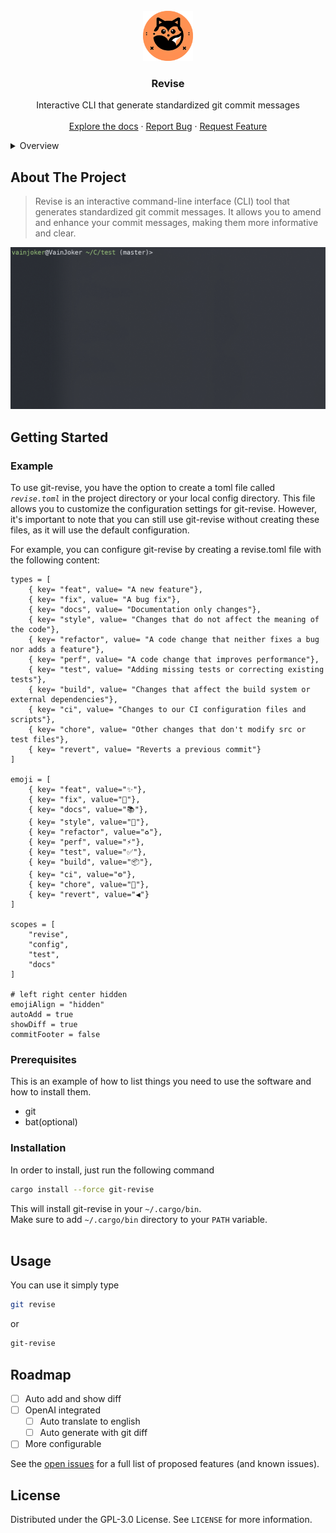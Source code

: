 <!-- PROJECT LOGO -->
<br />
<div align="center">
  <a href="https://github.com/vainjoker/revise">
    <img src="assets/logo.png" alt="Logo" width="80" height="80">
  </a>

<h3 align="center">Revise</h3>

  <p align="center">
    Interactive CLI that generate standardized git commit messages
    <br />
    <br />
    <a href="https://github.com/vainjoker/revise">Explore the docs</a>
    ·
    <a href="https://github.com/vainjoker/revise/issues">Report Bug</a>
    ·
    <a href="https://github.com/vainjoker/revise/issues">Request Feature</a>
  </p>
</div>



<!-- TABLE OF CONTENTS -->
<details>
  <summary>Overview</summary>
  <ol>
    <li>
      <a href="#about-the-project">About The Project</a>
    </li>
    <li>
      <a href="#getting-started">Getting Started</a>
      <ul>
        <li><a href="#example">Example</a></li>
        <li><a href="#prerequisites">Prerequisites</a></li>
        <li><a href="#installation">Installation</a></li>
      </ul>
    </li>
    <li><a href="#usage">Usage</a></li>
    <li><a href="#roadmap">Roadmap</a></li>
    <li><a href="#license">License</a></li>
  </ol>
</details>

<!-- ABOUT THE PROJECT -->
## About The Project

>Revise is an interactive command-line interface (CLI) tool that generates standardized git commit messages. It allows you to amend and enhance your commit messages, making them more informative and clear.

![Demo](./assets/demo.gif)


<!-- GETTING STARTED -->
## Getting Started

### Example
To use git-revise, you have the option to create a toml file called *`revise.toml`* in the project directory or your local config directory. This file allows you to customize the configuration settings for git-revise. However, it's important to note that you can still use git-revise without creating these files, as it will use the default configuration.

For example, you can configure git-revise by creating a revise.toml file with the following content:
```
types = [
    { key= "feat", value= "A new feature"},
    { key= "fix", value= "A bug fix"},
    { key= "docs", value= "Documentation only changes"},
    { key= "style", value= "Changes that do not affect the meaning of the code"},
    { key= "refactor", value= "A code change that neither fixes a bug nor adds a feature"},
    { key= "perf", value= "A code change that improves performance"},
    { key= "test", value= "Adding missing tests or correcting existing tests"},
    { key= "build", value= "Changes that affect the build system or external dependencies"},
    { key= "ci", value= "Changes to our CI configuration files and scripts"},
    { key= "chore", value= "Other changes that don't modify src or test files"},
    { key= "revert", value= "Reverts a previous commit"}
]

emoji = [
    { key= "feat", value="✨"},
    { key= "fix", value="🐛"},
    { key= "docs", value="📚"},
    { key= "style", value="🎨"},
    { key= "refactor", value="♻️"},
    { key= "perf", value="⚡️"},
    { key= "test", value="✅"},
    { key= "build", value="📦️"},
    { key= "ci", value="⚙️"},
    { key= "chore", value="🔨"},
    { key= "revert", value="◀️"}
]

scopes = [
    "revise",
    "config",
    "test",
    "docs"
]

# left right center hidden
emojiAlign = "hidden"
autoAdd = true
showDiff = true
commitFooter = false

```

### Prerequisites

This is an example of how to list things you need to use the software and how to install them.
* git
* bat(optional)
  

### Installation
In order to install, just run the following command

```sh
cargo install --force git-revise
```

This will install git-revise in your `~/.cargo/bin`.<br>
Make sure to add `~/.cargo/bin` directory to your `PATH` variable.<br>
<br>

<!-- USAGE EXAMPLES -->
## Usage

You can use it simply type
```sh
git revise
```
or

```sh
git-revise
```


<!-- ROADMAP -->
## Roadmap

- [ ] Auto add and show diff
- [ ] OpenAI integrated
    - [ ] Auto translate to english
    - [ ] Auto generate with git diff
- [ ] More configurable

See the [open issues](https://github.com/vainjoker/revise/issues) for a full list of proposed features (and known issues).


<!-- LICENSE -->
## License

Distributed under the GPL-3.0 License. See `LICENSE` for more information.